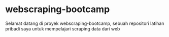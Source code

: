 # webscraping-bootcamp
Selamat datang di proyek webscraping-bootcamp, sebuah repositori latihan pribadi saya untuk mempelajari scraping data dari web
